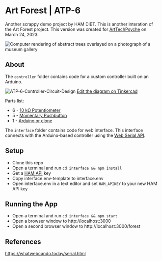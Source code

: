 # Art Forest | ATP-6

Another scrappy demo project by HAM DIET. This is another interation of the Art Forest project. This version was created for [ArtTechPsyche](https://arttechpsyche.org/) on March 24, 2023.

![Computer rendering of abstract trees overlayed on a photograph of a museum gallery](https://user-images.githubusercontent.com/3187493/230933968-e39e6706-92dd-4e39-84a6-a85ea0fe508a.jpg)

## About

The `controller` folder contains code for a custom controller built on an Arduino. 

![ATP-6-Controller-Circuit-Design](https://user-images.githubusercontent.com/3187493/231182086-0a2e2f09-ea9c-422f-824c-51202d57755a.png)
[Edit the diagram on Tinkercad](https://www.tinkercad.com/things/apwWpyJJ8s8?sharecode=rr6WXzOZs2JMFjJ2ONxHQaXK1VtDjIYqnlVVWrt_Cng)

Parts list:
* 6 - [10 kΩ Potentiometer](https://www.adafruit.com/product/3391)
* 5 - [Momentary Pushbutton](https://www.adafruit.com/product/1505)
* 1 - [Arduino or clone](https://www.adafruit.com/product/3677)

The `interface` folder contains code for web interface. This interface connects with the Arduino-based controller using the [Web Serial API](https://developer.mozilla.org/en-US/docs/Web/API/Web_Serial_API).

## Setup

* Clone this repo
* Open a terminal and run `cd interface && npm install`
* Get a [HAM API](http://hvrd.art/api) key
* Copy interface\.env-template to interface\.env
* Open interface\.env in a text editor and set `HAM_APIKEY` to your new HAM API key

## Running the App

* Open a terminal and run `cd interface && npm start`
* Open a browser window to http://localhost:3000
* Open a second browser window to http://localhost:3000/forest

## References

https://whatwebcando.today/serial.html
